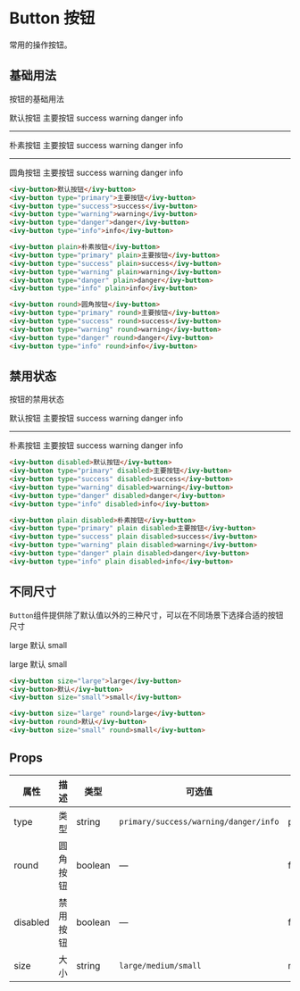 # Button 按钮

常用的操作按钮。

## 基础用法

按钮的基础用法

<ivy-button>默认按钮</ivy-button>
<ivy-button type="primary">主要按钮</ivy-button>
<ivy-button type="success">success</ivy-button>
<ivy-button type="warning">warning</ivy-button>
<ivy-button type="danger">danger</ivy-button>
<ivy-button type="info">info</ivy-button>

----------

<ivy-button plain>朴素按钮</ivy-button>
<ivy-button type="primary" plain>主要按钮</ivy-button>
<ivy-button type="success" plain>success</ivy-button>
<ivy-button type="warning" plain>warning</ivy-button>
<ivy-button type="danger" plain>danger</ivy-button>
<ivy-button type="info" plain>info</ivy-button>

----------

<ivy-button round>圆角按钮</ivy-button>
<ivy-button type="primary" round>主要按钮</ivy-button>
<ivy-button type="success" round>success</ivy-button>
<ivy-button type="warning" round>warning</ivy-button>
<ivy-button type="danger" round>danger</ivy-button>
<ivy-button type="info" round>info</ivy-button>

```html
<ivy-button>默认按钮</ivy-button>
<ivy-button type="primary">主要按钮</ivy-button>
<ivy-button type="success">success</ivy-button>
<ivy-button type="warning">warning</ivy-button>
<ivy-button type="danger">danger</ivy-button>
<ivy-button type="info">info</ivy-button>

<ivy-button plain>朴素按钮</ivy-button>
<ivy-button type="primary" plain>主要按钮</ivy-button>
<ivy-button type="success" plain>success</ivy-button>
<ivy-button type="warning" plain>warning</ivy-button>
<ivy-button type="danger" plain>danger</ivy-button>
<ivy-button type="info" plain>info</ivy-button>

<ivy-button round>圆角按钮</ivy-button>
<ivy-button type="primary" round>主要按钮</ivy-button>
<ivy-button type="success" round>success</ivy-button>
<ivy-button type="warning" round>warning</ivy-button>
<ivy-button type="danger" round>danger</ivy-button>
<ivy-button type="info" round>info</ivy-button>
```

## 禁用状态

按钮的禁用状态

<ivy-button disabled>默认按钮</ivy-button>
<ivy-button type="primary" disabled>主要按钮</ivy-button>
<ivy-button type="success" disabled>success</ivy-button>
<ivy-button type="warning" disabled>warning</ivy-button>
<ivy-button type="danger" disabled>danger</ivy-button>
<ivy-button type="info" disabled>info</ivy-button>

----------

<ivy-button plain disabled>朴素按钮</ivy-button>
<ivy-button type="primary" plain disabled>主要按钮</ivy-button>
<ivy-button type="success" plain disabled>success</ivy-button>
<ivy-button type="warning" plain disabled>warning</ivy-button>
<ivy-button type="danger" plain disabled>danger</ivy-button>
<ivy-button type="info" plain disabled>info</ivy-button>

```html
<ivy-button disabled>默认按钮</ivy-button>
<ivy-button type="primary" disabled>主要按钮</ivy-button>
<ivy-button type="success" disabled>success</ivy-button>
<ivy-button type="warning" disabled>warning</ivy-button>
<ivy-button type="danger" disabled>danger</ivy-button>
<ivy-button type="info" disabled>info</ivy-button>

<ivy-button plain disabled>朴素按钮</ivy-button>
<ivy-button type="primary" plain disabled>主要按钮</ivy-button>
<ivy-button type="success" plain disabled>success</ivy-button>
<ivy-button type="warning" plain disabled>warning</ivy-button>
<ivy-button type="danger" plain disabled>danger</ivy-button>
<ivy-button type="info" plain disabled>info</ivy-button>
```

<!-- ## 文字按钮

没有边框和背景色的按钮。

<ivy-button type="text">文字按钮</ivy-button>
<ivy-button disabled type="text">文字按钮</ivy-button>

```html
<ivy-button type="text">文字按钮</ivy-button>

<ivy-button disabled type="text">文字按钮</ivy-button>
``` -->

## 不同尺寸

`Button`组件提供除了默认值以外的三种尺寸，可以在不同场景下选择合适的按钮尺寸

<ivy-button size="large">large</ivy-button>
<ivy-button>默认</ivy-button>
<ivy-button size="small">small</ivy-button>

<ivy-button size="large" round>large</ivy-button>
<ivy-button round>默认</ivy-button>
<ivy-button size="small" round>small</ivy-button>

```html
<ivy-button size="large">large</ivy-button>
<ivy-button>默认</ivy-button>
<ivy-button size="small">small</ivy-button>

<ivy-button size="large" round>large</ivy-button>
<ivy-button round>默认</ivy-button>
<ivy-button size="small" round>small</ivy-button>
```

## Props

| 属性| 描述 | 类型 | 可选值 | 默认值 |
|-|-|-|-|-|
|type|类型|string|`primary/success/warning/danger/info`|primary|
|round| 圆角按钮 |boolean|—|false|
|disabled| 禁用按钮 |boolean|—|false|
| size| 大小 |string|`large/medium/small`| medium |
